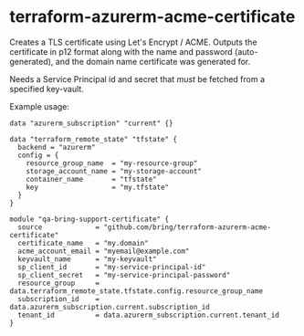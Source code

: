# terraform-azurerm-acme-certificate

Creates a TLS certificate using Let's Encrypt / ACME. Outputs the certificate in p12 format along with the name and password (auto-generated), and the domain name certificate was generated for.

Needs a Service Principal id and secret that _must_ be fetched from a specified key-vault.

Example usage:

```hcl-terraform
data "azurerm_subscription" "current" {}

data "terraform_remote_state" "tfstate" {
  backend = "azurerm"
  config = {
    resource_group_name  = "my-resource-group"
    storage_account_name = "my-storage-account"
    container_name       = "tfstate"
    key                  = "my.tfstate"
  }
}

module "qa-bring-support-certificate" {
  source             = "github.com/bring/terraform-azurerm-acme-certificate"
  certificate_name   = "my.domain"
  acme_account_email = "myemail@example.com"
  keyvault_name      = "my-keyvault"
  sp_client_id       = "my-service-principal-id"
  sp_client_secret   = "my-service-principal-password"
  resource_group     = data.terraform_remote_state.tfstate.config.resource_group_name
  subscription_id    = data.azurerm_subscription.current.subscription_id
  tenant_id          = data.azurerm_subscription.current.tenant_id
}
```
